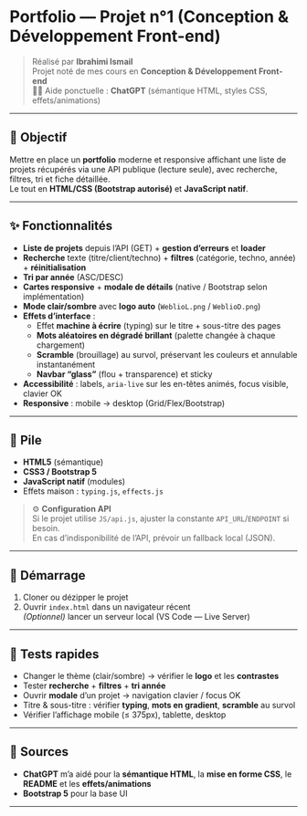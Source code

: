 # Portfolio — Projet n°1 (Conception & Développement Front-end)

> Réalisé par **Ibrahimi Ismail**  
> Projet noté de mes cours en **Conception & Développement Front-end**  
> 🧑‍🏫 Aide ponctuelle : **ChatGPT** (sémantique HTML, styles CSS, effets/animations)

---

## 🎯 Objectif

Mettre en place un **portfolio** moderne et responsive affichant une liste de projets récupérés via une API publique (lecture seule), avec recherche, filtres, tri et fiche détaillée.  
Le tout en **HTML/CSS (Bootstrap autorisé)** et **JavaScript natif**.

---

## ✨ Fonctionnalités

- **Liste de projets** depuis l’API (GET) + **gestion d’erreurs** et **loader**
- **Recherche** texte (titre/client/techno) + **filtres** (catégorie, techno, année) + **réinitialisation**
- **Tri par année** (ASC/DESC)
- **Cartes responsive** + **modale de détails** (native / Bootstrap selon implémentation)
- **Mode clair/sombre** avec **logo auto** (`WeblioL.png` / `WeblioD.png`)
- **Effets d’interface** :
  - Effet **machine à écrire** (typing) sur le titre + sous-titre des pages
  - **Mots aléatoires en dégradé brillant** (palette changée à chaque chargement)
  - **Scramble** (brouillage) au survol, préservant les couleurs et annulable instantanément
  - **Navbar “glass”** (flou + transparence) et sticky
- **Accessibilité** : labels, `aria-live` sur les en-têtes animés, focus visible, clavier OK
- **Responsive** : mobile → desktop (Grid/Flex/Bootstrap)

---

## 🧩 Pile

- **HTML5** (sémantique)
- **CSS3 / Bootstrap 5**
- **JavaScript natif** (modules)
- Effets maison : `typing.js`, `effects.js`


> ⚙️ **Configuration API**  
> Si le projet utilise `JS/api.js`, ajuster la constante `API_URL`/`ENDPOINT` si besoin.  
> En cas d’indisponibilité de l’API, prévoir un fallback local (JSON).

---

## 🚀 Démarrage

1. Cloner ou dézipper le projet
2. Ouvrir `index.html` dans un navigateur récent  
   *(Optionnel)* lancer un serveur local (VS Code — Live Server)

---

## 🧪 Tests rapides

- Changer le thème (clair/sombre) → vérifier le **logo** et les **contrastes**
- Tester **recherche** + **filtres** + **tri année**
- Ouvrir **modale** d’un projet → navigation clavier / focus OK
- Titre & sous-titre : vérifier **typing**, **mots en gradient**, **scramble** au survol
- Vérifier l’affichage mobile (≤ 375px), tablette, desktop

---

## 🙏 Sources

- **ChatGPT** m’a aidé pour la **sémantique HTML**, la **mise en forme CSS**, le **README** et les **effets/animations**
- **Bootstrap 5** pour la base UI

---
